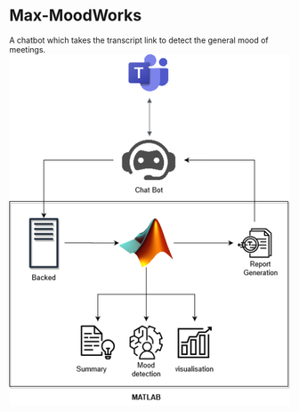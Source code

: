 # Max-MoodWorks
 A chatbot which takes the transcript link to detect the general mood of meetings. 
![Alt text](./Hackathonworkflow.png?raw=true "Title")
